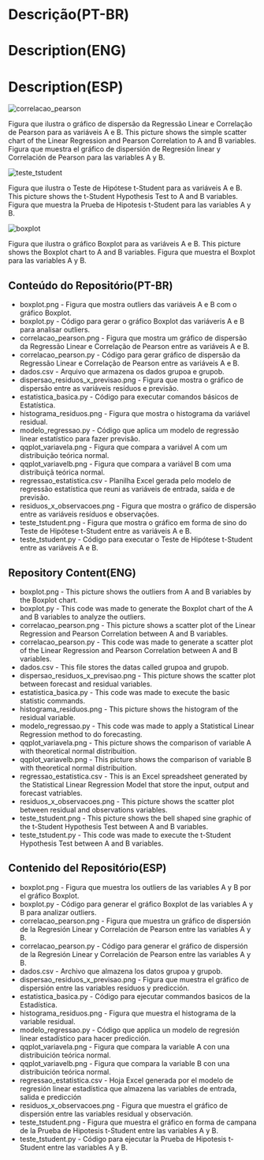 # Descrição(PT-BR)
# Description(ENG)
# Description(ESP)
![correlacao_pearson](https://github.com/wilmorales21/Scripts/assets/80546143/7b66ebff-b877-4250-8f7c-59f185879cef)

Figura que ilustra o gráfico de dispersão da Regressão Linear e Correlação de Pearson para as variáveis A e B. This picture shows the simple scatter chart of the Linear Regression and Pearson Correlation to A and B variables. Figura que muestra el gráfico de dispersión de Regresión linear y Correlación de Pearson para las variables A y B. 

![teste_tstudent](https://github.com/wilmorales21/Scripts/assets/80546143/3c1a5be4-1da7-40e3-9cfd-d52e1a50d4ed)

Figura que ilustra o Teste de Hipótese t-Student para as variáveis A e B. This picture shows the t-Student Hypothesis Test to A and B variables. Figura que muestra la Prueba de Hipotesis t-Student para las variables A y B.

![boxplot](https://github.com/wilmorales21/Scripts/assets/80546143/e3d6718a-275b-4d14-b164-d4ddeb1314d3)

Figura que ilustra o gráfico Boxplot para as variáveis A e B. This picture shows the Boxplot chart to A and B variables. Figura que muestra el Boxplot para las variables A y B.

## Conteúdo do Repositório(PT-BR)
+ boxplot.png - Figura que mostra outliers das variáveis A e B com o gráfico Boxplot.
+ boxplot.py - Código para gerar o gráfico Boxplot das variáveris A e B para analisar outliers.
+ correlacao_pearson.png - Figura que mostra um gráfico de dispersão da Regressão Linear e Correlação de Pearson entre as variáveis A e B. 
+ correlacao_pearson.py - Código para gerar gráfico de dispersão da Regressão Linear e Correlação de Pearson entre as variáveis A e B.
+ dados.csv - Arquivo que armazena os dados grupoa e grupob.
+ dispersao_residuos_x_previsao.png - Figura que mostra o gráfico de dispersão entre as variáveis resíduos e previsão.
+ estatistica_basica.py - Código para executar comandos básicos de Estatística.
+ histograma_residuos.png - Figura que mostra o histograma da variável residual.
+ modelo_regressao.py - Código que aplica um modelo de regressão linear estatístico para fazer previsão.
+ qqplot_variavela.png - Figura que compara a variável A com um distribuição teórica normal.
+ qqplot_variavelb.png - Figura que compara a variável B com uma distribuiçã teórica normal.
+ regressao_estatistica.csv - Planilha Excel gerada pelo modelo de regressão estatística que reuni as variáveis de entrada, saída e de previsão.  
+ residuos_x_observacoes.png - Figura que mostra o gráfico de dispersão entre as variáveis resíduos e observações.
+ teste_tstudent.png - Figura que mostra o gráfico em forma de sino do Teste de Hipótese t-Student entre as variáveis A e B.
+ teste_tstudent.py - Código para executar o Teste de Hipótese t-Student entre as variáveis A e B.
   
## Repository Content(ENG)
+ boxplot.png - This picture shows the outliers from A and B variables by the Boxplot chart.
+ boxplot.py - This code was made to generate the Boxplot chart of the A and B variables to analyze the outliers.
+ correlacao_pearson.png - This picture shows a scatter plot of the Linear Regression and Pearson Correlation between A and B variables.
+ correlacao_pearson.py - This code was made to generate a scatter plot of the Linear Regression and Pearson Correlation between A and B variables.
+ dados.csv - This file stores the datas called grupoa and grupob.
+ dispersao_residuos_x_previsao.png - This picture shows the scatter plot between forecast and residual variables.
+ estatistica_basica.py - This code was made to execute the basic statistic commands.
+ histograma_residuos.png - This picture shows the histogram of the residual variable.
+ modelo_regressao.py - This code was made to apply a Statistical Linear Regression method to do forecasting.
+ qqplot_variavela.png - This picture shows the comparison of variable A with theoretical normal distribuition. 
+ qqplot_variavelb.png - This picture shows the comparison of variable B with theoretical normal distribuition.
+ regressao_estatistica.csv - This is an Excel spreadsheet generated by the Statistical Linear Regression Model that store the input, output and forecast vatriables.
+ residuos_x_observacoes.png - This picture shows the scatter plot between residual and observations variables.
+ teste_tstudent.png - This picture shows the bell shaped sine graphic of the t-Student Hypothesis Test between A and B variables. 
+ teste_tstudent.py - This code was made to execute the t-Student Hypothesis Test between A and B variables.

## Contenido del Repositório(ESP)
+ boxplot.png - Figura que muestra los outliers  de las variables A y B por el gráfico Boxplot.
+ boxplot.py - Código para generar el gráfico Boxplot de las variables A y B para analizar outliers.
+ correlacao_pearson.png - Figura que muestra un gráfico de dispersión de la Regresión Linear y Correlación de Pearson entre las variables A y B.
+ correlacao_pearson.py - Código para generar el gráfico de dispersión de la Regresión Linear y Correlación de Pearson entre las variables A y B. 
+ dados.csv - Archivo que almazena los datos grupoa y grupob.
+ dispersao_residuos_x_previsao.png - Figura que muestra el gráfico de dispersión entre las variables resíduos y predicción.
+ estatistica_basica.py - Código para ejecutar commandos basicos de la Estadística.
+ histograma_residuos.png - Figura que muestra el histograma de la variable residual.
+ modelo_regressao.py - Código que applica un modelo de regresión linear estadístico para hacer predicción.
+ qqplot_variavela.png - Figura que compara la variable A con una distribuición teórica normal.
+ qqplot_variavelb.png - Figura que compara la variable B con una distribuición teórica normal.
+ regressao_estatistica.csv - Hoja Excel generada por el modelo de regresión linear estadística que almazena las variables de entrada, salida e predicción
+ residuos_x_observacoes.png - Figura que muestra el gráfico de dispersión entre las variables residual y observación.
+ teste_tstudent.png - Figura que muestra el gráfico en forma de campana de la Prueba de Hipotesis t-Student entre las variables A y B.
+ teste_tstudent.py - Código para ejecutar la Prueba de Hipotesis t-Student entre las variables A y B.
